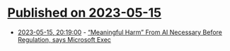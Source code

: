 # [Published on 2023-05-15](index.md)

* [2023-05-15, 20:19:00](https://soylentnews.org/article.pl?sid=23/05/14/1630243&from=rss) - [“Meaningful Harm” From AI Necessary Before Regulation, says Microsoft Exec](https://soylentnews.org/article.pl?sid=23/05/14/1630243&from=rss)
